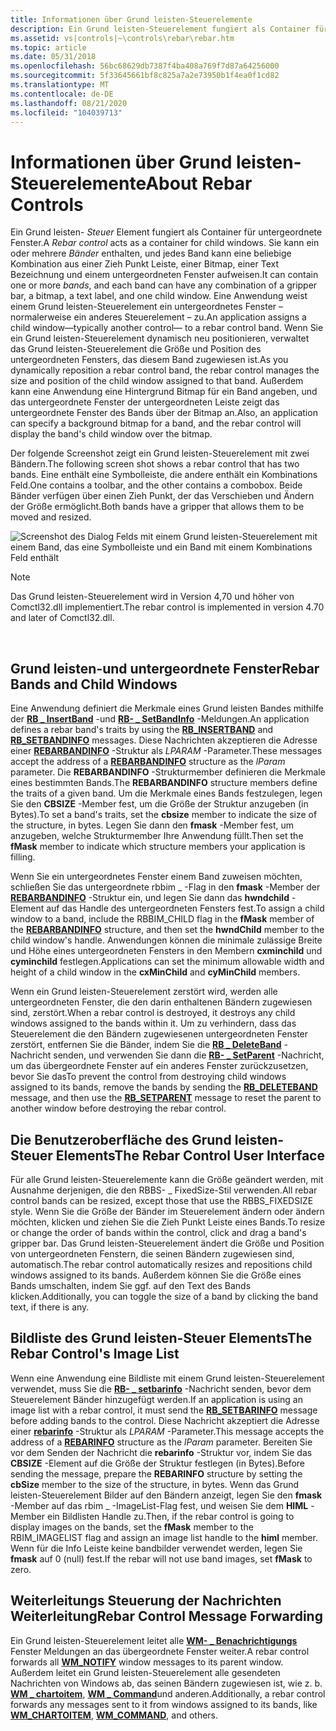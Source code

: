 ```yaml
---
title: Informationen über Grund leisten-Steuerelemente
description: Ein Grund leisten-Steuerelement fungiert als Container für untergeordnete Fenster.
ms.assetid: vs|controls|~\controls\rebar\rebar.htm
ms.topic: article
ms.date: 05/31/2018
ms.openlocfilehash: 56bc68629db7387f4ba408a769f7d87a64256000
ms.sourcegitcommit: 5f33645661bf8c825a7a2e73950b1f4ea0f1cd82
ms.translationtype: MT
ms.contentlocale: de-DE
ms.lasthandoff: 08/21/2020
ms.locfileid: "104039713"
---
```

# <a name="about-rebar-controls"></a><span data-ttu-id="9bc53-103">Informationen über Grund leisten-Steuerelemente</span><span class="sxs-lookup"><span data-stu-id="9bc53-103">About Rebar Controls</span></span>

<span data-ttu-id="9bc53-104">Ein Grund leisten- *Steuer* Element fungiert als Container für untergeordnete Fenster.</span><span class="sxs-lookup"><span data-stu-id="9bc53-104">A *Rebar control* acts as a container for child windows.</span></span> <span data-ttu-id="9bc53-105">Sie kann ein oder mehrere *Bänder* enthalten, und jedes Band kann eine beliebige Kombination aus einer Zieh Punkt Leiste, einer Bitmap, einer Text Bezeichnung und einem untergeordneten Fenster aufweisen.</span><span class="sxs-lookup"><span data-stu-id="9bc53-105">It can contain one or more *bands*, and each band can have any combination of a gripper bar, a bitmap, a text label, and one child window.</span></span> <span data-ttu-id="9bc53-106">Eine Anwendung weist einem Grund leisten-Steuerelement ein untergeordnetes Fenster – normalerweise ein anderes Steuerelement – zu.</span><span class="sxs-lookup"><span data-stu-id="9bc53-106">An application assigns a child window—typically another control— to a rebar control band.</span></span> <span data-ttu-id="9bc53-107">Wenn Sie ein Grund leisten-Steuerelement dynamisch neu positionieren, verwaltet das Grund leisten-Steuerelement die Größe und Position des untergeordneten Fensters, das diesem Band zugewiesen ist.</span><span class="sxs-lookup"><span data-stu-id="9bc53-107">As you dynamically reposition a rebar control band, the rebar control manages the size and position of the child window assigned to that band.</span></span> <span data-ttu-id="9bc53-108">Außerdem kann eine Anwendung eine Hintergrund Bitmap für ein Band angeben, und das untergeordnete Fenster der untergeordneten Leiste zeigt das untergeordnete Fenster des Bands über der Bitmap an.</span><span class="sxs-lookup"><span data-stu-id="9bc53-108">Also, an application can specify a background bitmap for a band, and the rebar control will display the band's child window over the bitmap.</span></span>

<span data-ttu-id="9bc53-109">Der folgende Screenshot zeigt ein Grund leisten-Steuerelement mit zwei Bändern.</span><span class="sxs-lookup"><span data-stu-id="9bc53-109">The following screen shot shows a rebar control that has two bands.</span></span> <span data-ttu-id="9bc53-110">Eine enthält eine Symbolleiste, die andere enthält ein Kombinations Feld.</span><span class="sxs-lookup"><span data-stu-id="9bc53-110">One contains a toolbar, and the other contains a combobox.</span></span> <span data-ttu-id="9bc53-111">Beide Bänder verfügen über einen Zieh Punkt, der das Verschieben und Ändern der Größe ermöglicht.</span><span class="sxs-lookup"><span data-stu-id="9bc53-111">Both bands have a gripper that allows them to be moved and resized.</span></span>

![Screenshot des Dialog Felds mit einem Grund leisten-Steuerelement mit einem Band, das eine Symbolleiste und ein Band mit einem Kombinations Feld enthält](images/rb-rebar.png)

> [!Note]  
> <span data-ttu-id="9bc53-113">Das Grund leisten-Steuerelement wird in Version 4,70 und höher von Comctl32.dll implementiert.</span><span class="sxs-lookup"><span data-stu-id="9bc53-113">The rebar control is implemented in version 4.70 and later of Comctl32.dll.</span></span>

 

## <a name="rebar-bands-and-child-windows"></a><span data-ttu-id="9bc53-114">Grund leisten-und untergeordnete Fenster</span><span class="sxs-lookup"><span data-stu-id="9bc53-114">Rebar Bands and Child Windows</span></span>

<span data-ttu-id="9bc53-115">Eine Anwendung definiert die Merkmale eines Grund leisten Bandes mithilfe der [**RB \_ InsertBand**](rb-insertband.md) -und [**RB- \_ SetBandInfo**](rb-setbandinfo.md) -Meldungen.</span><span class="sxs-lookup"><span data-stu-id="9bc53-115">An application defines a rebar band's traits by using the [**RB\_INSERTBAND**](rb-insertband.md) and [**RB\_SETBANDINFO**](rb-setbandinfo.md) messages.</span></span> <span data-ttu-id="9bc53-116">Diese Nachrichten akzeptieren die Adresse einer [**REBARBANDINFO**](/windows/win32/api/commctrl/ns-commctrl-rebarbandinfoa) -Struktur als *LPARAM* -Parameter.</span><span class="sxs-lookup"><span data-stu-id="9bc53-116">These messages accept the address of a [**REBARBANDINFO**](/windows/win32/api/commctrl/ns-commctrl-rebarbandinfoa) structure as the *lParam* parameter.</span></span> <span data-ttu-id="9bc53-117">Die **REBARBANDINFO** -Strukturmember definieren die Merkmale eines bestimmten Bands.</span><span class="sxs-lookup"><span data-stu-id="9bc53-117">The **REBARBANDINFO** structure members define the traits of a given band.</span></span> <span data-ttu-id="9bc53-118">Um die Merkmale eines Bands festzulegen, legen Sie den **CBSIZE** -Member fest, um die Größe der Struktur anzugeben (in Bytes).</span><span class="sxs-lookup"><span data-stu-id="9bc53-118">To set a band's traits, set the **cbsize** member to indicate the size of the structure, in bytes.</span></span> <span data-ttu-id="9bc53-119">Legen Sie dann den **fmask** -Member fest, um anzugeben, welche Strukturmember Ihre Anwendung füllt.</span><span class="sxs-lookup"><span data-stu-id="9bc53-119">Then set the **fMask** member to indicate which structure members your application is filling.</span></span>

<span data-ttu-id="9bc53-120">Wenn Sie ein untergeordnetes Fenster einem Band zuweisen möchten, schließen Sie das untergeordnete rbbim \_ -Flag in den **fmask** -Member der [**REBARBANDINFO**](/windows/win32/api/commctrl/ns-commctrl-rebarbandinfoa) -Struktur ein, und legen Sie dann das **hwndchild** -Element auf das Handle des untergeordneten Fensters fest.</span><span class="sxs-lookup"><span data-stu-id="9bc53-120">To assign a child window to a band, include the RBBIM\_CHILD flag in the **fMask** member of the [**REBARBANDINFO**](/windows/win32/api/commctrl/ns-commctrl-rebarbandinfoa) structure, and then set the **hwndChild** member to the child window's handle.</span></span> <span data-ttu-id="9bc53-121">Anwendungen können die minimale zulässige Breite und Höhe eines untergeordneten Fensters in den Membern **cxminchild** und **cyminchild** festlegen.</span><span class="sxs-lookup"><span data-stu-id="9bc53-121">Applications can set the minimum allowable width and height of a child window in the **cxMinChild** and **cyMinChild** members.</span></span>

<span data-ttu-id="9bc53-122">Wenn ein Grund leisten-Steuerelement zerstört wird, werden alle untergeordneten Fenster, die den darin enthaltenen Bändern zugewiesen sind, zerstört.</span><span class="sxs-lookup"><span data-stu-id="9bc53-122">When a rebar control is destroyed, it destroys any child windows assigned to the bands within it.</span></span> <span data-ttu-id="9bc53-123">Um zu verhindern, dass das Steuerelement die den Bändern zugewiesenen untergeordneten Fenster zerstört, entfernen Sie die Bänder, indem Sie die [**RB \_ DeleteBand**](rb-deleteband.md) -Nachricht senden, und verwenden Sie dann die [**RB- \_ SetParent**](rb-setparent.md) -Nachricht, um das übergeordnete Fenster auf ein anderes Fenster zurückzusetzen, bevor Sie das</span><span class="sxs-lookup"><span data-stu-id="9bc53-123">To prevent the control from destroying child windows assigned to its bands, remove the bands by sending the [**RB\_DELETEBAND**](rb-deleteband.md) message, and then use the [**RB\_SETPARENT**](rb-setparent.md) message to reset the parent to another window before destroying the rebar control.</span></span>

## <a name="the-rebar-control-user-interface"></a><span data-ttu-id="9bc53-124">Die Benutzeroberfläche des Grund leisten-Steuer Elements</span><span class="sxs-lookup"><span data-stu-id="9bc53-124">The Rebar Control User Interface</span></span>

<span data-ttu-id="9bc53-125">Für alle Grund leisten-Steuerelemente kann die Größe geändert werden, mit Ausnahme derjenigen, die den RBBS- \_ FixedSize-Stil verwenden.</span><span class="sxs-lookup"><span data-stu-id="9bc53-125">All rebar control bands can be resized, except those that use the RBBS\_FIXEDSIZE style.</span></span> <span data-ttu-id="9bc53-126">Wenn Sie die Größe der Bänder im Steuerelement ändern oder ändern möchten, klicken und ziehen Sie die Zieh Punkt Leiste eines Bands.</span><span class="sxs-lookup"><span data-stu-id="9bc53-126">To resize or change the order of bands within the control, click and drag a band's gripper bar.</span></span> <span data-ttu-id="9bc53-127">Das Grund leisten-Steuerelement ändert die Größe und Position von untergeordneten Fenstern, die seinen Bändern zugewiesen sind, automatisch.</span><span class="sxs-lookup"><span data-stu-id="9bc53-127">The rebar control automatically resizes and repositions child windows assigned to its bands.</span></span> <span data-ttu-id="9bc53-128">Außerdem können Sie die Größe eines Bands umschalten, indem Sie ggf. auf den Text des Bands klicken.</span><span class="sxs-lookup"><span data-stu-id="9bc53-128">Additionally, you can toggle the size of a band by clicking the band text, if there is any.</span></span>

## <a name="the-rebar-controls-image-list"></a><span data-ttu-id="9bc53-129">Bildliste des Grund leisten-Steuer Elements</span><span class="sxs-lookup"><span data-stu-id="9bc53-129">The Rebar Control's Image List</span></span>

<span data-ttu-id="9bc53-130">Wenn eine Anwendung eine Bildliste mit einem Grund leisten-Steuerelement verwendet, muss Sie die [**RB- \_ setbarinfo**](rb-setbarinfo.md) -Nachricht senden, bevor dem Steuerelement Bänder hinzugefügt werden.</span><span class="sxs-lookup"><span data-stu-id="9bc53-130">If an application is using an image list with a rebar control, it must send the [**RB\_SETBARINFO**](rb-setbarinfo.md) message before adding bands to the control.</span></span> <span data-ttu-id="9bc53-131">Diese Nachricht akzeptiert die Adresse einer [**rebarinfo**](/windows/win32/api/commctrl/ns-commctrl-rebarinfo) -Struktur als *LPARAM* -Parameter.</span><span class="sxs-lookup"><span data-stu-id="9bc53-131">This message accepts the address of a [**REBARINFO**](/windows/win32/api/commctrl/ns-commctrl-rebarinfo) structure as the *lParam* parameter.</span></span> <span data-ttu-id="9bc53-132">Bereiten Sie vor dem Senden der Nachricht die **rebarinfo** -Struktur vor, indem Sie das **CBSIZE** -Element auf die Größe der Struktur festlegen (in Bytes).</span><span class="sxs-lookup"><span data-stu-id="9bc53-132">Before sending the message, prepare the **REBARINFO** structure by setting the **cbSize** member to the size of the structure, in bytes.</span></span> <span data-ttu-id="9bc53-133">Wenn das Grund leisten-Steuerelement Bilder auf den Bändern anzeigt, legen Sie den **fmask** -Member auf das rbim \_ -ImageList-Flag fest, und weisen Sie dem **HIML** -Member ein Bildlisten Handle zu.</span><span class="sxs-lookup"><span data-stu-id="9bc53-133">Then, if the rebar control is going to display images on the bands, set the **fMask** member to the RBIM\_IMAGELIST flag and assign an image list handle to the **himl** member.</span></span> <span data-ttu-id="9bc53-134">Wenn für die Info Leiste keine bandbilder verwendet werden, legen Sie **fmask** auf 0 (null) fest.</span><span class="sxs-lookup"><span data-stu-id="9bc53-134">If the rebar will not use band images, set **fMask** to zero.</span></span>

## <a name="rebar-control-message-forwarding"></a><span data-ttu-id="9bc53-135">Weiterleitungs Steuerung der Nachrichten Weiterleitung</span><span class="sxs-lookup"><span data-stu-id="9bc53-135">Rebar Control Message Forwarding</span></span>

<span data-ttu-id="9bc53-136">Ein Grund leisten-Steuerelement leitet alle [**WM- \_ Benachrichtigungs**](wm-notify.md) Fenster Meldungen an das übergeordnete Fenster weiter.</span><span class="sxs-lookup"><span data-stu-id="9bc53-136">A rebar control forwards all [**WM\_NOTIFY**](wm-notify.md) window messages to its parent window.</span></span> <span data-ttu-id="9bc53-137">Außerdem leitet ein Grund leisten-Steuerelement alle gesendeten Nachrichten von Windows ab, das seinen Bändern zugewiesen ist, wie z. b. [**WM \_ chartoitem**](wm-chartoitem.md), [**WM \_ Command**](/windows/desktop/menurc/wm-command)und anderen.</span><span class="sxs-lookup"><span data-stu-id="9bc53-137">Additionally, a rebar control forwards any messages sent to it from windows assigned to its bands, like [**WM\_CHARTOITEM**](wm-chartoitem.md), [**WM\_COMMAND**](/windows/desktop/menurc/wm-command), and others.</span></span>

 

 